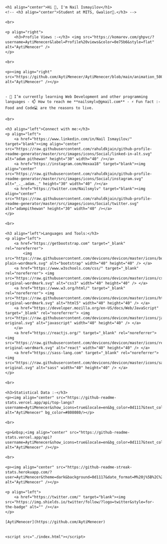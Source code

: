 <!DOCTYPE html>
<html lang="en">

<head>
    <meta charset="UTF-8">
    <title>Title</title>
</head>

<body>

    <h1 align="center">Hi 👋, I'm Nail Ismayilov</h1>
    <!-- <h3 align="center">Student at MITS, Gwalior🌟.</h3> -->

    <br>

    <p align="right">
        <h3>Profile Views :-</h3> <img src="https://komarev.com/ghpvc/?username=AytiMenecer&label=Profile%20views&color=0e75b6&style=flat" alt="AytiMenecer" />
    </p>

    <br>

    <p><img align="right" src="https://github.com/AytiMenecer/AytiMenecer/blob/main/animation_500_kxa883sd.gif" alt="AytiMenecer" /></p>


    - 🌱 I’m currently learning Web Development and other programming languages - 📫 How to reach me **nailsmylv@gmail.com** - ⚡ Fun fact :- Food and Code💻 are the reasons to live.

    <br>

    <h3 align="left">Connect with me:</h3>
    <p align="left">
        <a href="https://www.linkedin.com/in/Nail Ismayilov/" target="blank"><img align="center" src="https://raw.githubusercontent.com/rahuldkjain/github-profile-readme-generator/master/src/images/icons/Social/linked-in-alt.svg" alt="adam pithewan" height="30" width="40" /></a>
        <a href="https://instagram.com/Hexaa18" target="blank"><img align="center" src="https://raw.githubusercontent.com/rahuldkjain/github-profile-readme-generator/master/src/images/icons/Social/instagram.svg" alt="_._.adam._" height="30" width="40" /></a>
        <a href="https://twitter.com/Nailsmylv" target="blank"><img align="center" src="https://raw.githubusercontent.com/rahuldkjain/github-profile-readme-generator/master/src/images/icons/Social/twitter.svg" alt="adampithewan" height="30" width="40" /></a>
    </p>

    <br>

    <h3 align="left">Languages and Tools:</h3>
    <p align="left">
        <a href="https://getbootstrap.com" target="_blank" rel="noreferrer">
            <img src="https://raw.githubusercontent.com/devicons/devicon/master/icons/bootstrap/bootstrap-plain-wordmark.svg" alt="bootstrap" width="40" height="40" /> </a>
        <a href="https://www.w3schools.com/css/" target="_blank" rel="noreferrer"> <img src="https://raw.githubusercontent.com/devicons/devicon/master/icons/css3/css3-original-wordmark.svg" alt="css3" width="40" height="40" /> </a>
        <a href="https://www.w3.org/html/" target="_blank" rel="noreferrer"> <img src="https://raw.githubusercontent.com/devicons/devicon/master/icons/html5/html5-original-wordmark.svg" alt="html5" width="40" height="40" /> </a>
        <a href="https://developer.mozilla.org/en-US/docs/Web/JavaScript" target="_blank" rel="noreferrer"> <img src="https://raw.githubusercontent.com/devicons/devicon/master/icons/javascript/javascript-original.svg" alt="javascript" width="40" height="40" /> </a>
        </a>
        <a href="https://reactjs.org/" target="_blank" rel="noreferrer"> <img src="https://raw.githubusercontent.com/devicons/devicon/master/icons/react/react-original-wordmark.svg" alt="react" width="40" height="40" /> </a>
        <a href="https://sass-lang.com" target="_blank" rel="noreferrer"> <img src="https://raw.githubusercontent.com/devicons/devicon/master/icons/sass/sass-original.svg" alt="sass" width="40" height="40" /> </a>
    </p>

    <br>

    <h3>Statistical Data :-</h3>
    <p><img align="center" src="https://github-readme-stats.vercel.app/api/top-langs?username=AytiMenecer&show_icons=true&locale=en&bg_color=0d1117&text_color=ffffff&layout=compact" alt="AytiMenecer" bg_color=#808080/></p>

    <br>

    <p>&nbsp;<img align="center" src="https://github-readme-stats.vercel.app/api?username=AytiMenecer&show_icons=true&locale=en&bg_color=0d1117&text_color=ffffff&repo=convoychat" alt="AytiMenecer" /></p>

    <br>

    <p><img align="center" src="https://github-readme-streak-stats.herokuapp.com/?user=AytiMenecer&theme=dark&background=0d1117&date_format=M%20j%5B%2C%20Y%5D" alt="AytiMenecer" /></p>

    <p align="left">
        <a href="https://twitter.com/" target="blank"><img src="https://img.shields.io/twitter/follow/?logo=twitter&style=for-the-badge" alt="" /></a>
    </p>

    [AytiMenecer](https://github.com/AytiMenecer)


    <script src="./index.html"></script>
</body>

</html>
